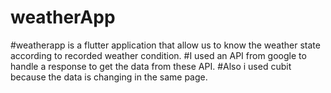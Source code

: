 # weatherApp
#weatherapp is a flutter application that allow us to know the weather state according to recorded weather condition.
#I used an API from google to handle a response to get the data from these API.
#Also i used cubit because the data is changing in the same page.
